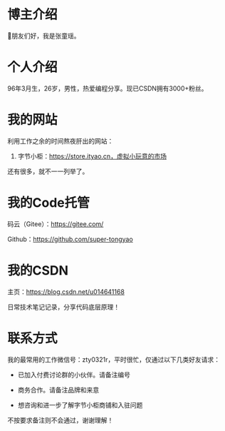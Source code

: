 # 博主介绍
🐻朋友们好，我是张童瑶。

# 个人介绍

96年3月生，26岁，男性，热爱编程分享。现已CSDN拥有3000+粉丝。

# 我的网站

利用工作之余的时间熬夜肝出的网站：

1. 字节小柜：https://store.ityao.cn，虚拟小玩意的市场

还有很多，就不一一列举了。

# 我的Code托管

码云（Gitee）：https://gitee.com/

Github：https://github.com/super-tongyao



# 我的CSDN

主页：https://blog.csdn.net/u014641168

日常技术笔记记录，分享代码底层原理！



# 联系方式

我的最常用的工作微信号：zty0321r，平时很忙，仅通过以下几类好友请求：

- 已加入付费讨论群的小伙伴。请备注编号

- 商务合作。请备注品牌和来意
- 想咨询和进一步了解字节小柜商铺和入驻问题

不按要求备注则不会通过，谢谢理解！
